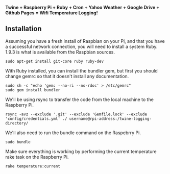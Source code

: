 **Twine + Raspberry Pi + Ruby + Cron + Yahoo Weather + Google Drive + Github Pages = Wifi Temperature Logging!**

## Installation

Assuming you have a fresh install of Raspbian on your Pi, and that you have a successful network connection, you will need to install a system Ruby. 1.9.3 is what is available from the Raspbian sources.

    sudo apt-get install git-core ruby ruby-dev

With Ruby installed, you can install the bundler gem, but first you should change gemrc so that it doesn't install any documentation.

    sudo sh -c "echo 'gem: --no-ri --no-rdoc' > /etc/gemrc"
    sudo gem install bundler

We'll be using rsync to transfer the code from the local machine to the Raspberry Pi.

    rsync -avz --exclude '.git' --exclude 'Gemfile.lock' --exclude 'config/credentials.yml' ./ username@rpi-address:/twine-logging-directory/

We'll also need to run the bundle command on the Raspebrry Pi.

    sudo bundle

Make sure everything is working by performing the current temperature rake task on the Raspberry Pi.

    rake temperature:current


